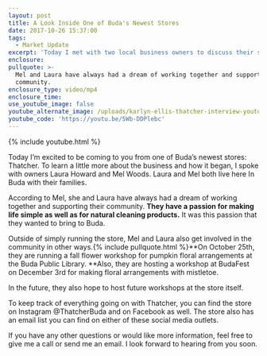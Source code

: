 ```yaml
---
layout: post
title: A Look Inside One of Buda's Newest Stores
date: 2017-10-26 15:37:00
tags:
  - Market Update
excerpt: 'Today I met with two local business owners to discuss their store: Thatcher.'
enclosure:
pullquote: >-
  Mel and Laura have always had a dream of working together and supporting their
  community.
enclosure_type: video/mp4
enclosure_time:
use_youtube_image: false
youtube_alternate_image: /uploads/karlyn-ellis-thatcher-interview-youtube.jpg
youtube_code: 'https://youtu.be/5Wb-DDPlebc'
---
```



{% include youtube.html %}

Today I’m excited to be coming to you from one of Buda’s newest stores: Thatcher. To learn a little more about the business and how it began, I spoke with owners Laura Howard and Mel Woods. Laura and Mel both live here In Buda with their families.

According to Mel, she and Laura have always had a dream of working together and supporting their community. **They have a passion for making life simple as well as for natural cleaning products.** It was this passion that they wanted to bring to Buda.

Outside of simply running the store, Mel and Laura also get involved in the community in other ways.{% include pullquote.html %}**On October 25th, they are running a fall flower workshop for pumpkin floral arrangements at the Buda Public Library.&nbsp;**Also, they are hosting a workshop at BudaFest on December 3rd for making floral arrangements with mistletoe.

In the future, they also hope to host future workshops at the store itself.

To keep track of everything going on with Thatcher, you can find the store on Instagram @ThatcherBuda and on Facebook as well. The store also has an email list you can find on either of these social media outlets.

If you have any other questions or would like more information, feel free to give me a call or send me an email. I look forward to hearing from you soon.